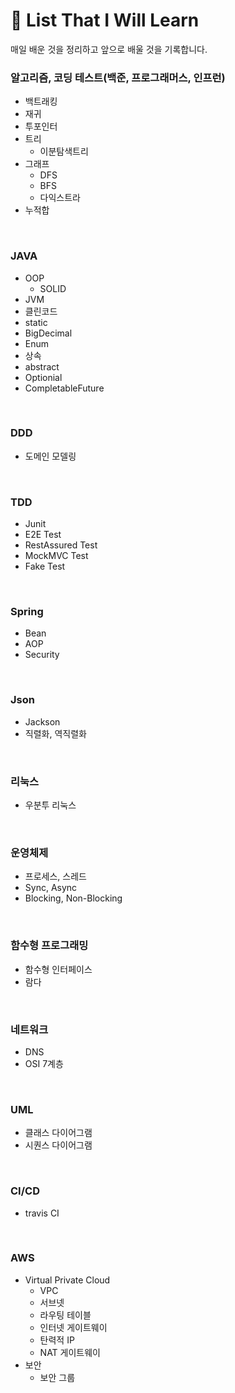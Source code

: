 # 📂 List That I Will Learn


매일 배운 것을 정리하고 앞으로 배울 것을 기록합니다.

### 알고리즘, 코딩 테스트(백준, 프로그래머스, 인프런)
  
  - 백트래킹
  - 재귀
  - 투포인터
  - 트리
    - 이분탐색트리
  - 그래프
    - DFS
    - BFS
    - 다익스트라
  - 누적합
<br>

### JAVA
  - OOP
    - SOLID
  - JVM
  - 클린코드
  - static
  - BigDecimal
  - Enum
  - 상속
  - abstract
  - Optionial
  - CompletableFuture
<br>

### DDD
  - 도메인 모델링
<br>

### TDD
  - Junit
  - E2E Test
  - RestAssured Test
  - MockMVC Test
  - Fake Test
<br>

### Spring
  - Bean
  - AOP
  - Security
<br>

### Json
  - Jackson
  - 직렬화, 역직렬화
<br>

### 리눅스
  - 우분투 리눅스
<br>

### 운영체제
  - 프로세스, 스레드
  - Sync, Async
  - Blocking, Non-Blocking
<br>

### 함수형 프로그래밍
  - 함수형 인터페이스
  - 람다
<br>

### 네트워크
  - DNS
  - OSI 7계층
<br>

### UML
  - 클래스 다이어그램
  - 시퀀스 다이어그램
<br>

### CI/CD
  - travis CI
<br>

### AWS
  - Virtual Private Cloud
    - VPC
    - 서브넷
    - 라우팅 테이블
    - 인터넷 게이트웨이
    - 탄력적 IP
    - NAT 게이트웨이
  - 보안
    - 보안 그룹
      
